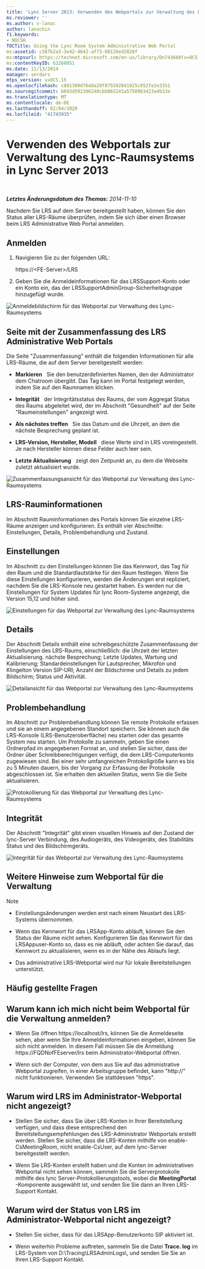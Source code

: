 ```yaml
---
title: 'Lync Server 2013: Verwenden des Webportals zur Verwaltung des Lync-Raumsystems'
ms.reviewer: ''
ms.author: v-lanac
author: lanachin
f1.keywords:
- NOCSH
TOCTitle: Using the Lync Room System Administrative Web Portal
ms:assetid: c387b2a3-3e42-4642-af72-88126ed2820f
ms:mtpsurl: https://technet.microsoft.com/en-us/library/Dn743660(v=OCS.15)
ms:contentKeyID: 62268951
ms.date: 11/13/2014
manager: serdars
mtps_version: v=OCS.15
ms.openlocfilehash: c891309d76dda20f875592841925c852fe2e3351
ms.sourcegitcommit: b693d5923d6240cbb865241a5750963423a4b33e
ms.translationtype: MT
ms.contentlocale: de-DE
ms.lasthandoff: 02/04/2020
ms.locfileid: "41743935"
---
```

<div data-xmlns="http://www.w3.org/1999/xhtml">

<div class="topic" data-xmlns="http://www.w3.org/1999/xhtml" data-msxsl="urn:schemas-microsoft-com:xslt" data-cs="http://msdn.microsoft.com/en-us/">

<div data-asp="http://msdn2.microsoft.com/asp">

# <a name="using-the-lync-room-system-administrative-web-portal-in-lync-server-2013"></a>Verwenden des Webportals zur Verwaltung des Lync-Raumsystems in Lync Server 2013

</div>

<div id="mainSection">

<div id="mainBody">

<span> </span>

_**Letztes Änderungsdatum des Themas:** 2014-11-10_

Nachdem Sie LRS auf dem Server bereitgestellt haben, können Sie den Status aller LRS-Räume überprüfen, indem Sie sich über einen Browser beim LRS Administrative Web Portal anmelden.

<div>

## <a name="sign-in"></a>Anmelden

1.  Navigieren Sie zu der folgenden URL:
    
    https://\<FE-Server\>/LRS

2.  Geben Sie die Anmeldeinformationen für das LRSSupport-Konto oder ein Konto ein, das der LRSSupportAdminGroup-Sicherheitsgruppe hinzugefügt wurde.

![Anmeldebildschirm für das Webportal zur Verwaltung des Lync-Raumsystems](images/Dn436326.050bcf70-2f3b-46b2-9b96-ebd12679b713(OCS.15).png "Anmeldebildschirm für das Webportal zur Verwaltung des Lync-Raumsystems")

</div>

<div>

## <a name="lrs-administrative-web-portal-summary-page"></a>Seite mit der Zusammenfassung des LRS Administrative Web Portals

Die Seite "Zusammenfassung" enthält die folgenden Informationen für alle LRS-Räume, die auf dem Server bereitgestellt werden:

  - **Markieren**   Sie den benutzerdefinierten Namen, den der Administrator dem Chatroom übergibt. Das Tag kann im Portal festgelegt werden, indem Sie auf den Raumnamen klicken.

  - **Integrität**   der Integritätsstatus des Raums, der vom Aggregat Status des Raums abgeleitet wird, der im Abschnitt "Gesundheit" auf der Seite "Raumeinstellungen" angezeigt wird.

  - **Als nächstes treffen**   Sie das Datum und die Uhrzeit, an dem die nächste Besprechung geplant ist.

  - **LRS-Version, Hersteller, Modell**   diese Werte sind in LRS voreingestellt. Je nach Hersteller können diese Felder auch leer sein.

  - **Letzte Aktualisierung**   zeigt den Zeitpunkt an, zu dem die Webseite zuletzt aktualisiert wurde.

![Zusammenfassungsansicht für das Webportal zur Verwaltung des Lync-Raumsystems](images/Dn743660.f829ce90-dd95-4725-bd94-6870c5dcf046(OCS.15).png "Zusammenfassungsansicht für das Webportal zur Verwaltung des Lync-Raumsystems")

</div>

<div>

## <a name="lrs-room-information"></a>LRS-Rauminformationen

Im Abschnitt Rauminformationen des Portals können Sie einzelne LRS-Räume anzeigen und konfigurieren. Es enthält vier Abschnitte: Einstellungen, Details, Problembehandlung und Zustand.

<div>

## <a name="settings"></a>Einstellungen

Im Abschnitt zu den Einstellungen können Sie das Kennwort, das Tag für den Raum und die Standardlautstärke für den Raum festlegen. Wenn Sie diese Einstellungen konfigurieren, werden die Änderungen erst repliziert, nachdem Sie die LRS-Konsole neu gestartet haben. Es werden nur die Einstellungen für System Updates für lync Room-Systeme angezeigt, die Version 15,12 und höher sind.

![Einstellungen für das Webportal zur Verwaltung des Lync-Raumsystems](images/Dn743660.ab162e19-41ac-4991-9b2a-92575aa53eda(OCS.15).png "Einstellungen für das Webportal zur Verwaltung des Lync-Raumsystems")

</div>

<div>

## <a name="details"></a>Details

Der Abschnitt Details enthält eine schreibgeschützte Zusammenfassung der Einstellungen des LRS-Raums, einschließlich: die Uhrzeit der letzten Aktualisierung. nächste Besprechung; Letzte Updates, Wartung und Kalibrierung; Standardeinstellungen für Lautsprecher, Mikrofon und Klingelton Version SIP-URI; Anzahl der Bildschirme und Details zu jedem Bildschirm; Status und Aktivität.

![Detailansicht für das Webportal zur Verwaltung des Lync-Raumsystems](images/Dn743660.2958bbba-db74-4670-a920-87fdfb2fc22d(OCS.15).png "Detailansicht für das Webportal zur Verwaltung des Lync-Raumsystems")

</div>

<div>

## <a name="troubleshooting"></a>Problembehandlung

Im Abschnitt zur Problembehandlung können Sie remote Protokolle erfassen und sie an einem angegebenen Standort speichern. Sie können auch die LRS-Konsole (LRS-Benutzeroberfläche) neu starten oder das gesamte System neu starten. Um Protokolle zu sammeln, geben Sie einen Ordnerpfad im angegebenen Format an, und stellen Sie sicher, dass der Ordner über Schreibberechtigungen verfügt, die dem LRS-Computerkonto zugewiesen sind. Bei einer sehr umfangreichen Protokollgröße kann es bis zu 5 Minuten dauern, bis der Vorgang zur Erfassung der Protokolle abgeschlossen ist. Sie erhalten den aktuellen Status, wenn Sie die Seite aktualisieren.

![Protokollierung für das Webportal zur Verwaltung des Lync-Raumsystems](images/Dn743660.749aee71-deaa-4ace-a146-fe2b349f0f42(OCS.15).png "Protokollierung für das Webportal zur Verwaltung des Lync-Raumsystems")

</div>

<div>

## <a name="health"></a>Integrität

Der Abschnitt "Integrität" gibt einen visuellen Hinweis auf den Zustand der lync-Server Verbindung, des Audiogeräts, des Videogeräts, des Stabilitäts Status und des Bildschirmgeräts.

![Integrität für das Webportal zur Verwaltung des Lync-Raumsystems](images/Dn743660.8cc644f8-8e3e-42d5-9079-045d8fe9daa7(OCS.15).png "Integrität für das Webportal zur Verwaltung des Lync-Raumsystems")

</div>

</div>

<div>

## <a name="additional-notes-about-the-administrative-web-portal"></a>Weitere Hinweise zum Webportal für die Verwaltung

<div>


> [!NOTE]  
> <UL>
> <LI>
> <P>Einstellungsänderungen werden erst nach einem Neustart des LRS-Systems übernommen.</P>
> <LI>
> <P>Wenn das Kennwort für das LRSApp-Konto abläuft, können Sie den Status der Räume nicht sehen. Konfigurieren Sie das Kennwort für das LRSAppuser-Konto so, dass es nie abläuft, oder achten Sie darauf, das Kennwort zu aktualisieren, wenn es in der Nähe des Ablaufs liegt.</P>
> <LI>
> <P>Das administrative LRS-Webportal wird nur für lokale Bereitstellungen unterstützt.</P></LI></UL>



</div>

</div>

<div>

## <a name="frequently-asked-questions"></a>Häufig gestellte Fragen

<div>

## <a name="why-cant-i-sign-in-to-the-administrative-web-portal"></a>Warum kann ich mich nicht beim Webportal für die Verwaltung anmelden?

  - Wenn Sie öffnen https://localhost/lrs, können Sie die Anmeldeseite sehen, aber wenn Sie Ihre Anmeldeinformationen eingeben, können Sie sich nicht anmelden. In diesem Fall müssen Sie die Anmeldung https://FQDNofFEserver/lrs beim Administrator-Webportal öffnen.

  - Wenn sich der Computer, von dem aus Sie auf das administrative Webportal zugreifen, in einer Arbeitsgruppe befindet, kann "http://" nicht funktionieren. Verwenden Sie stattdessen "https".

</div>

<div>

## <a name="why-cant-i-see-lrs-in-the-administrative-web-portal"></a>Warum wird LRS im Administrator-Webportal nicht angezeigt?

  - Stellen Sie sicher, dass Sie über LRS-Konten in Ihrer Bereitstellung verfügen, und dass diese entsprechend den Bereitstellungsempfehlungen des LRS-Administrator Webportals erstellt werden. Stellen Sie sicher, dass die LRS-Konten mithilfe von enable-CsMeetingRoom, nicht enable-CsUser, auf dem lync-Server bereitgestellt werden.

  - Wenn Sie LRS-Konten erstellt haben und die Konten im administrativen Webportal nicht sehen können, sammeln Sie die Serverprotokolle mithilfe des lync Server-Protokollierungstools, wobei die **MeetingPortal** -Komponente ausgewählt ist, und senden Sie Sie dann an Ihren LRS-Support Kontakt.

</div>

<div>

## <a name="why-cant-i-see-the-status-of-lrs-in-the-administrative-web-portal"></a>Warum wird der Status von LRS im Administrator-Webportal nicht angezeigt?

  - Stellen Sie sicher, dass für das LRSApp-Benutzerkonto SIP aktiviert ist.

  - Wenn weiterhin Probleme auftreten, sammeln Sie die Datei **Trace. log** im LRS-System von D:\\Tracing\\LRSAdminLogs\\, und senden Sie Sie an Ihren LRS-Support Kontakt.

</div>

</div>

</div>

<span> </span>

</div>

</div>

</div>

